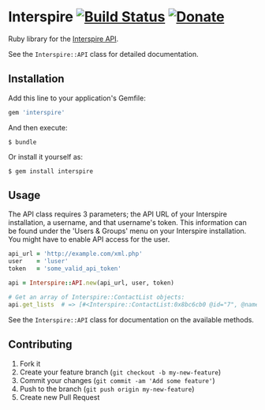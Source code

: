 # Interspire [![Build Status](https://travis-ci.org/Oshuma/interspire.png?branch=master)](https://travis-ci.org/Oshuma/interspire) [![Donate](https://www.paypalobjects.com/en_US/i/btn/btn_donate_SM.gif)](https://www.paypal.com/cgi-bin/webscr?cmd=_donations&business=3N885MZB7QCY6&lc=US&item_name=Dale%20Campbell&item_number=Interspire%20Ruby%20Library&currency_code=USD&bn=PP%2dDonationsBF%3abtn_donate_SM%2egif%3aNonHosted)

Ruby library for the [Interspire API](https://www.interspire.com/support/kb/questions/1224/Email+Marketer+XML+API+Documentation).

See the `Interspire::API` class for detailed documentation.

## Installation

Add this line to your application's Gemfile:

```ruby
gem 'interspire'
```

And then execute:

```shell
$ bundle
```

Or install it yourself as:

```shell
$ gem install interspire
```

## Usage

The API class requires 3 parameters; the API URL of your Interspire installation, a username, and that username's token.
This information can be found under the 'Users & Groups' menu on your Interspire installation.
You might have to enable API access for the user.

```ruby
api_url = 'http://example.com/xml.php'
user    = 'luser'
token   = 'some_valid_api_token'

api = Interspire::API.new(api_url, user, token)

# Get an array of Interspire::ContactList objects:
api.get_lists  # => [#<Interspire::ContactList:0x8bc6cb0 @id="7", @name="List Foo", ...
```

See the `Interspire::API` class for documentation on the available methods.

## Contributing

1. Fork it
2. Create your feature branch (`git checkout -b my-new-feature`)
3. Commit your changes (`git commit -am 'Add some feature'`)
4. Push to the branch (`git push origin my-new-feature`)
5. Create new Pull Request

